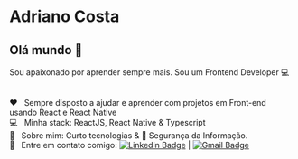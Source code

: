 



# Adriano Costa

## Olá mundo 👋
Sou apaixonado por aprender sempre mais.
Sou um Frontend Developer :computer:


 <br/> :heart: &nbsp; Sempre disposto a ajudar e aprender com projetos em Front-end usando React e React Native
 <br/> :computer: &nbsp; Minha stack: ReactJS, React Native & Typescript
 <br/> 💬  &nbsp; Sobre mim: Curto tecnologias & :closed_lock_with_key: Segurança da Informação.
 <br/> :email: &nbsp; Entre em contato comigo: [![Linkedin Badge](https://img.shields.io/badge/-AdrianoCosta-blue?style=flat-square&logo=Linkedin&logoColor=white&link=https://www.linkedin.com/in/adriano-costa-101395141/)](https://www.linkedin.com/in/adriano-costa-101395141/) 
| 
[![Gmail Badge](https://img.shields.io/badge/-adrianocostajhp@gmail.com-c14438?style=flat-square&logo=Gmail&logoColor=white&link=mailto:adrianocostajhp@gmail.com)](mailto:adrianocostajhp@gmail.com)
